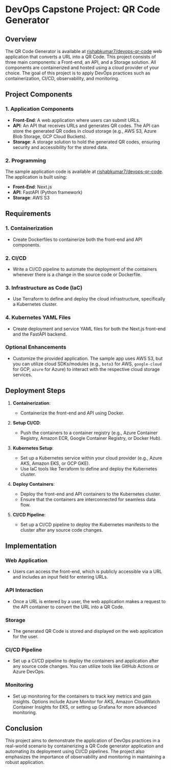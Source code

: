 # DevOps Capstone Project: QR Code Generator

## Overview
The QR Code Generator is available at [rishabkumar7/devops-qr-code](https://github.com/rishabkumar7/devops-qr-code) web application that converts a URL into a QR Code. This project consists of three main components: a Front-end, an API, and a Storage solution. All components are containerized and hosted using a cloud provider of your choice. The goal of this project is to apply DevOps practices such as containerization, CI/CD, observability, and monitoring.

## Project Components

### 1. Application Components
- **Front-End**: A web application where users can submit URLs.
- **API**: An API that receives URLs and generates QR codes. The API can store the generated QR codes in cloud storage (e.g., AWS S3, Azure Blob Storage, GCP Cloud Buckets).
- **Storage**: A storage solution to hold the generated QR codes, ensuring security and accessibility for the stored data.

### 2. Programming
The sample application code is available at [rishabkumar7/devops-qr-code](https://github.com/rishabkumar7/devops-qr-code). The application is built using:
- **Front-End**: Next.js
- **API**: FastAPI (Python framework)
- **Storage**: AWS S3

## Requirements

### 1. Containerization
- Create Dockerfiles to containerize both the front-end and API components.

### 2. CI/CD
- Write a CI/CD pipeline to automate the deployment of the containers whenever there is a change in the source code or Dockerfile.

### 3. Infrastructure as Code (IaC)
- Use Terraform to define and deploy the cloud infrastructure, specifically a Kubernetes cluster.

### 4. Kubernetes YAML Files
- Create deployment and service YAML files for both the Next.js front-end and the FastAPI backend.

### Optional Enhancements
- Customize the provided application. The sample app uses AWS S3, but you can utilize cloud SDKs/modules (e.g., `boto3` for AWS, `google-cloud` for GCP, `azure` for Azure) to interact with the respective cloud storage services.

## Deployment Steps

1. **Containerization**: 
   - Containerize the front-end and API using Docker.

2. **Setup CI/CD**: 
   - Push the containers to a container registry (e.g., Azure Container Registry, Amazon ECR, Google Container Registry, or Docker Hub).

3. **Kubernetes Setup**: 
   - Set up a Kubernetes service within your cloud provider (e.g., Azure AKS, Amazon EKS, or GCP GKE).
   - Use IaC tools like Terraform to define and deploy the Kubernetes cluster.

4. **Deploy Containers**: 
   - Deploy the front-end and API containers to the Kubernetes cluster.
   - Ensure that the containers are interconnected for seamless data flow.

5. **CI/CD Pipeline**: 
   - Set up a CI/CD pipeline to deploy the Kubernetes manifests to the cluster after any source code changes.

## Implementation

### Web Application
- Users can access the front-end, which is publicly accessible via a URL and includes an input field for entering URLs.

### API Interaction
- Once a URL is entered by a user, the web application makes a request to the API container to convert the URL into a QR Code.

### Storage
- The generated QR Code is stored and displayed on the web application for the user.

### CI/CD Pipeline
- Set up a CI/CD pipeline to deploy the containers and application after any source code changes. You can utilize tools like GitHub Actions or Azure DevOps.

### Monitoring
- Set up monitoring for the containers to track key metrics and gain insights. Options include Azure Monitor for AKS, Amazon CloudWatch Container Insights for EKS, or setting up Grafana for more advanced monitoring.

## Conclusion
This project aims to demonstrate the application of DevOps practices in a real-world scenario by containerizing a QR Code generator application and automating its deployment using CI/CD pipelines. The project also emphasizes the importance of observability and monitoring in maintaining a robust application.
